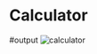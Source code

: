 # Calculator
#output
![calculator](https://user-images.githubusercontent.com/95372432/170437473-c613ea56-eb3c-4236-9277-671f38f6c65a.PNG)
